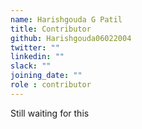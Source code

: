 ```yaml
---
name: Harishgouda G Patil
title: Contributor
github: Harishgouda06022004
twitter: ""
linkedin: ""
slack: ""
joining_date: ""
role : contributor
---
```


Still waiting for this
